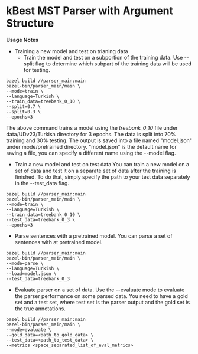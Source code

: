 # kBest MST Parser with Argument Structure

__Usage Notes__

- Training a new model and test on trianing data
  - Train the model and test on a subportion of the training data. Use --split flag to determine which subpart of the training
  data will be used for testing.
```
bazel build //parser_main:main
bazel-bin/parser_main/main \
--mode=train \
--language=Turkish \
--train_data=treebank_0_10 \
--split=0.7 \
--split=0.3 \
--epochs=3
```
The above command trains a model using the *treebank_0_10* file under data/UDv23/Turkish directory for 3 epochs. The data is
split into 70% training and 30% testing. The output is saved into a file named "model.json" under mode/pretrained directory.
"model.json" is the default name for saving a file, you can specify a different name using the --model flag.


- Train a new model and test on test data
You can train a new model on a set of data and test it on a separate set of data after the training is finished. To do
that, simply specify the path to your test data separately in the --test_data flag.

```
bazel build //parser_main:main
bazel-bin/parser_main/main \
--mode=train \
--language=Turkish \
--train_data=treebank_0_10 \
--test_data=treebank_0_3 \
--epochs=3
```
- Parse sentences with a pretrained model.
You can parse a set of sentences with at pretrained model.

```
bazel build //parser_main:main
bazel-bin/parser_main/main \
--mode=parse \
--language=Turkish \
--load=model.json \
--test_data=treebank_0_3
```
- Evaluate parser on a set of data.
Use the --evaluate mode to evaluate the parser performance on some parsed data.
You need to have a gold set and a test set, where test set is the parser output
and the gold set is the true annotations.
```
bazel build //parser_main:main
bazel-bin/parser_main/main \
--mode=evaluate \
--gold_data=<path_to_gold_data> \
--test_data=<path_to_test_data> \
--metrics <space_separated_list_of_eval_metrics>
```

